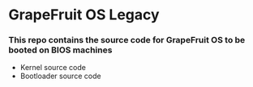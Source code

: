 # GrapeFruit OS Legacy

### This repo contains the source code for GrapeFruit OS to be booted on BIOS machines

- Kernel source code
- Bootloader source code

